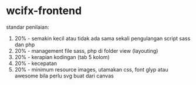 # wcifx-frontend
standar penilaian:
1. 20% - semakin kecil atau tidak ada sama sekali pengulangan script sass dan php
2. 20% - management file sass, php di folder view (layouting)
3. 20% - kerapian kodingan (tab 5 kolom)
4. 20% - kecepatan
5. 20% - minimum resource images, utamakan css, font glyp atau awesome bila perlu svg buat dari canvas
